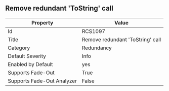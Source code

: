 ## Remove redundant 'ToString' call

Property | Value
--- | --- 
Id | RCS1097
Title | Remove redundant 'ToString' call
Category | Redundancy
Default Severity | Info
Enabled by Default | yes
Supports Fade-Out | True
Supports Fade-Out Analyzer | False
